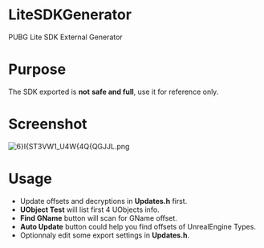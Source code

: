 # LiteSDKGenerator
PUBG Lite SDK External Generator
# Purpose
The SDK exported is **not** **safe and full**, use it for reference only.
# Screenshot
![6}I{ST3VW1_U4W{4Q{QGJJL.png](https://github.com/C0HERENCE/LiteSDKGenerator/blob/master/6%7DI%7BST3VW1_U4W%7B4Q%7BQGJJL.png?raw=true)
# Usage
* Update offsets and decryptions in **Updates.h** first.
* **UObject Test** will list first 4 UObjects info.
* **Find GName** button will scan for GName offset.
* **Auto Update** button could help you find offsets of UnrealEngine Types.
* Optionnaly edit some export settings in **Updates.h**.
